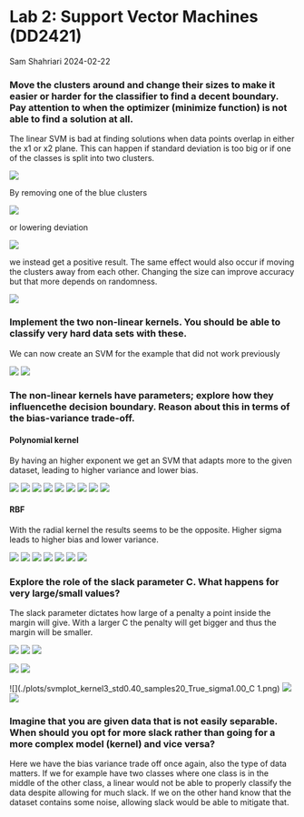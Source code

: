 # Lab 2: Support Vector Machines (DD2421)
Sam Shahriari
2024-02-22

### Move the clusters around and change their sizes to make it easier or harder for the classifier to find a decent boundary. Pay attention to when the optimizer (minimize function) is not able to find a solution at all.
The linear SVM is bad at finding solutions when data points overlap in either the x1 or x2 plane. This can happen if standard deviation is too big or if one of the classes is split into two clusters. 

![](./plots/svmplot_kernel1_std0.40_samples20_False_sigma1_p2.png)

By removing one of the blue clusters

![](./plots/svmplot_kernel1_std0.40_samples20_True_sigma1_p2.png)

or lowering deviation

![](./plots/svmplot_kernel1_std0.20_samples20_True_sigma1_p2.png)

we instead get a positive result. The same effect would also occur if moving the clusters away from each other. Changing the size can improve accuracy but that more depends on randomness.

![](./plots/svmplot_kernel1_std0.40_samples5_True_sigma1_p2.png)


### Implement the two non-linear kernels. You should be able to classify very hard data sets with these.
We can now create an SVM for the example that did not work previously

![](./plots/svmplot_kernel2_std0.40_samples20_True_p2.png)
![](./plots/svmplot_kernel3_std0.40_samples20_True_sigma1.png)

### The non-linear kernels have parameters; explore how they influencethe decision boundary. Reason about this in terms of the bias-variance trade-off.
#### Polynomial kernel
By having an higher exponent we get an SVM that adapts more to the given dataset, leading to higher variance and lower bias. 

![](./plots/svmplot_kernel2_std0.40_samples20_True_p2.png)
![](./plots/svmplot_kernel2_std0.40_samples20_True_p3.png)
![](./plots/svmplot_kernel2_std0.40_samples20_True_p4.png)
![](./plots/svmplot_kernel2_std0.40_samples20_True_p5.png)
![](./plots/svmplot_kernel2_std0.40_samples20_True_p6.png)
![](./plots/svmplot_kernel2_std0.40_samples20_True_p7.png)
![](./plots/svmplot_kernel2_std0.40_samples20_True_p8.png)
![](./plots/svmplot_kernel2_std0.40_samples20_True_p9.png)
![](./plots/svmplot_kernel2_std0.40_samples20_True_p10.png)


#### RBF
With the radial kernel the results seems to be the opposite. Higher sigma leads to higher bias and lower variance.

![](./plots/svmplot_kernel3_std0.40_samples20_True_sigma0.40.png)
![](./plots/svmplot_kernel3_std0.40_samples20_True_sigma0.60.png)
![](./plots/svmplot_kernel3_std0.40_samples20_True_sigma0.80.png)
![](./plots/svmplot_kernel3_std0.40_samples20_True_sigma1.00.png)
![](./plots/svmplot_kernel3_std0.40_samples20_True_sigma2.00.png)
![](./plots/svmplot_kernel3_std0.40_samples20_True_sigma4.00.png)
![](./plots/svmplot_kernel3_std0.40_samples20_True_sigma5.00.png)

### Explore the role of the slack parameter C. What happens for very large/small values?
The slack parameter dictates how large of a penalty a point inside the margin will give. With a larger C the penalty will get bigger and thus the margin will be smaller.

![](./plots/svmplot_kernel1_std0.40_samples20_True_sigma1_p10_C1.00.png)
![](./plots/svmplot_kernel1_std0.40_samples20_True_sigma1_p10_C10.00.png)
![](./plots/svmplot_kernel1_std0.40_samples20_True_sigma1_p10_C100.00.png)

![](./plots/svmplot_kernel2_std0.40_samples20_True_p3_C1.00.png)
![](./plots/svmplot_kernel2_std0.40_samples20_True_p3_C10.00.png)

![](./plots/svmplot_kernel3_std0.40_samples20_True_sigma1.00_C 1.png)
![](./plots/svmplot_kernel3_std0.40_samples20_True_sigma1.00_C10.png)
![](./plots/svmplot_kernel3_std0.40_samples20_True_sigma1.00_C100.png)

### Imagine that you are given data that is not easily separable. When should you opt for more slack rather than going for a more complex model (kernel) and vice versa?
Here we have the bias variance trade off once again, also the type of data matters. If we for example have two classes where one class is in the middle of the other class,
a linear would not be able to properly classify the data despite allowing for much slack. If we on the other hand know that the dataset contains some noise, allowing slack would be able to mitigate that.